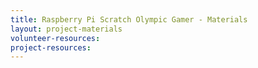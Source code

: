 ```yaml
---
title: Raspberry Pi Scratch Olympic Gamer - Materials
layout: project-materials
volunteer-resources:
project-resources:
---
```

